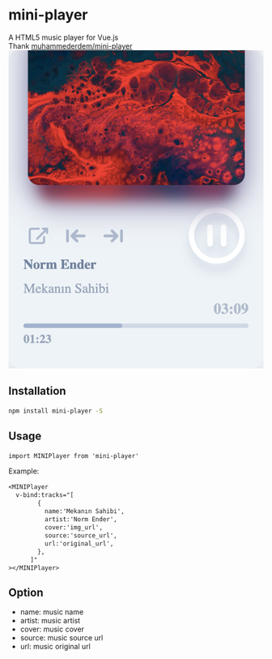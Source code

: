 # mini-player

A HTML5 music player for Vue.js  
Thank [muhammederdem/mini-player](https://github.com/muhammederdem/mini-player)
![img](https://raw.githubusercontent.com/Qinruiy/mini-player/master/assets/screenhot.png)

## Installation

```bash
npm install mini-player -S
```

## Usage

```
import MINIPlayer from 'mini-player'
```

Example:

```
<MINIPlayer
  v-bind:tracks="[
        {
          name:'Mekanın Sahibi',
          artist:'Norm Ender',
          cover:'img_url',
          source:'source_url',
          url:'original_url',
        },
      ]"
></MINIPlayer>
```

## Option

- name: music name
- artist: music artist
- cover: music cover
- source: music source url
- url: music original url
